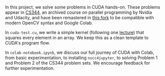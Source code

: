 In this project, we solve some problems in CUDA hands-on. These problems appear in [CS344](https://github.com/udacity/cs344), an archived course on parallel programming by Nvidia and Udacity, and have been remastered in [this fork](https://github.com/Adeemj/cs344) to be compatible with modern OpenCV syntax and Google Colab.

In `cuda-test.cu`, we write a simple kernel (following one [lecture](https://www.youtube.com/watch?v=ByrK61fNVW0&list=PLAwxTw4SYaPm0z11jGTXRF7RuEEAgsIwH&index=31)) that squares every element in an array. We keep this as a clean template to CUDA's program flow.

In `colab-notebook.ipynb`, we discuss our full journey of CUDA with Colab, from basic experimentation, to installing `nvcc4jupyter`, to solving Problem 1 and Problem 2 of the CS344 problem sets. We encourage feedback for further experimentation.